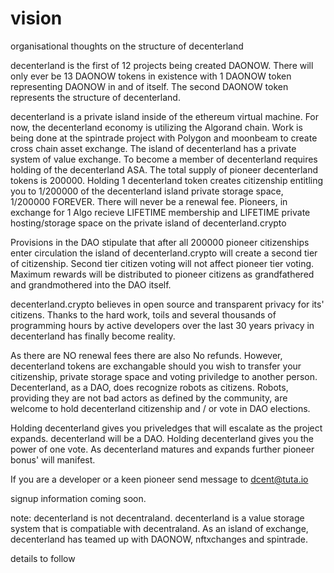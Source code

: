 # vision
organisational thoughts on the structure of decenterland

decenterland is the first of 12 projects being created DAONOW. There will only ever be 13 DAONOW tokens in existence with 1 DAONOW token representing DAONOW in and of itself. The second DAONOW token represents the structure of decenterland.

decenterland is a private island inside of the ethereum virtual machine. For now, the decenterland economy is utilizing the Algorand chain. Work is being done at the spintrade project with Polygon and moonbeam to create cross chain asset exchange. The island of decenterland has a private system of value exchange. To become a member of decenterland requires holding of the decenterland ASA. The total supply of pioneer decenterland tokens is 200000. Holding 1 decenterland token creates citizenship entitling you to 1/200000 of the decenterland island private storage space, 1/200000 FOREVER. There will never be a renewal fee. Pioneers, in exchange for 1 Algo recieve LIFETIME membership and LIFETIME private hosting/storage space on the private island of decenterland.crypto

Provisions in the DAO stipulate that after all 200000 pioneer citizenships enter circulation the island of decenterland.crypto will create a second tier of citizenship. Second tier citizen voting will not affect pioneer tier voting. Maximum rewards will be distributed to pioneer citizens as grandfathered and grandmothered into the DAO itself.

decenterland.crypto believes in open source and transparent privacy for its' citizens. Thanks to the hard work, toils and several thousands of programming hours by active developers over the last 30 years privacy in decenterland has finally become reality.

As there are NO renewal fees there are also No refunds. However, decenterland tokens are exchangable should you wish to transfer your citizenship, private storage space and voting priviledge to another person. Decenterland, as a DAO, does recognize robots as citizens. Robots, providing they are not bad actors as defined by the community, are welcome to hold decenterland citizenship and / or vote in DAO elections.

Holding decenterland gives you priveledges that will escalate as the project expands. decenterland will be a DAO. Holding decenterland gives you the power of one vote. As decenterland matures and expands further pioneer bonus' will manifest.

If you are a developer or a keen pioneer send message to dcent@tuta.io

signup information coming soon.


note: decenterland is not decentraland. decenterland is a value storage system that is compatiable with decentraland. As an island of exchange, decenterland has teamed up with DAONOW, nftxchanges and spintrade.

details to follow
